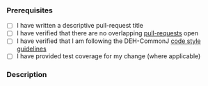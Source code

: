### Prerequisites

- [ ] I have written a descriptive pull-request title
- [ ] I have verified that there are no overlapping [pull-requests](https://github.com/STARIONGROUP/DEH-CommonJ/pulls) open
- [ ] I have verified that I am following the DEH-CommonJ [code style guidelines](https://raw.githubusercontent.com/STARIONGROUP/DEH-CommonJ/master/.github/CONTRIBUTING.md)
- [ ] I have provided test coverage for my change (where applicable)

### Description
<!-- A description of the changes proposed in the pull-request -->

<!-- Thanks for contributing to DEH-CommonJ! -->